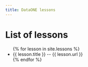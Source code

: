 ```yaml
---
title: DataONE lessons
---
```


# List of lessons

<ul>
{% for lesson in site.lessons %}
  <li>
    {{ lesson.title }} -- {{ lesson.url }}
  </li>
{% endfor %}
</ul>
